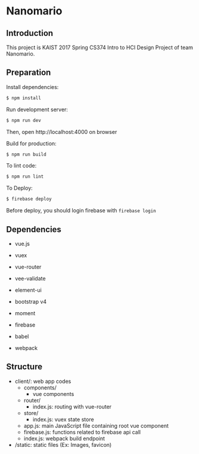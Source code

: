 # Nanomario

## Introduction
This project is KAIST 2017 Spring CS374 Intro to HCI Design Project of team Nanomario.

## Preparation
Install dependencies:
```bash
$ npm install
```

Run development server:
```bash
$ npm run dev
```
Then, open http://localhost:4000 on browser

Build for production:
```bash
$ npm run build
```

To lint code:
```bash
$ npm run lint
```

To Deploy:
```bash
$ firebase deploy
```
Before deploy, you should login firebase with `firebase login`

## Dependencies 
- vue.js
- vuex
- vue-router
- vee-validate
- element-ui
- bootstrap v4
- moment
- firebase

- babel
- webpack

## Structure
 - client/: web app codes
    - components/
        - vue components
    - router/
        - index.js: routing with vue-router
    - store/
        - index.js: vuex state store
    - app.js: main JavaScript file containing root vue component
    - firebase.js: functions related to firebase api call
    - index.js: webpack build endpoint
 - /static: static files (Ex: Images, favicon)
